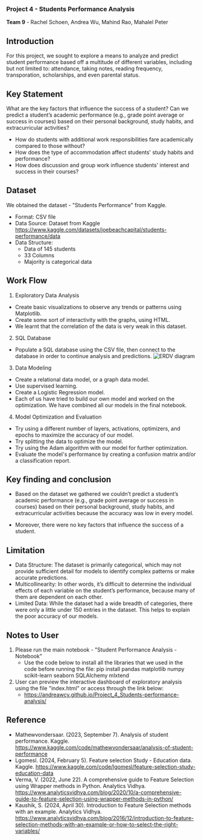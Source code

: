 ### Project 4 - Students Performance Analysis

**Team 9** - Rachel Schoen, Andrea Wu, Mahind Rao, Mahalel Peter

## Introduction

For this project, we sought to explore a means to analyze and predict student performance based off a multitude of different variables, including but not limited to: attendance, taking notes, reading frequency, transporation, scholarships, and even parental status.

## Key Statement
What are the key factors that influence the success of a student? Can we predict a student’s academic performance (e.g., grade point average or success in courses) based on their personal background, study habits, and extracurricular activities?

- How do students with additional work responsibilities fare academically compared to those without?
- How does the type of accommodation affect students' study habits and performance?
- How does discussion and group work influence students' interest and success in their courses?

## Dataset
We obtained the dataset - "Students Performance" from Kaggle.
- Format: CSV file
- Data Source: Dataset from Kaggle
    https://www.kaggle.com/datasets/joebeachcapital/students-performance/data
- Data Structure:
    - Data of 145 students
    - 33 Columns
    - Majority is categorical data

## Work Flow
1. Exploratory Data Analysis
  - Create basic visualizations to observe any trends or patterns using Matplotlib.
  - Create some sort of interactivity with the graphs, using HTML.
  - We learnt that the correlation of the data is very weak in this dataset.

2. SQL Database
  - Populate a SQL database using the CSV file, then connect to the database in order to continue analysis and predictions.
  ![ERDV diagram](https://i.imgur.com/jvNpA4e.png)

3. Data Modeling
  - Create a relational data model, or a graph data model.
  - Use supervised learning.
  - Create a Logistic Regression model.
  - Each of us have tried to build our own model and worked on the optimization. We have combined all our models in the final notebook. 


4. Model Optimization and Evaluation
  - Try using a different number of layers, activations, optimizers, and epochs to maximize the accuracy of our model.
  - Try splitting the data to optimize the model.
  - Try using the Adam algorithm with our model for further optimization.
  - Evaluate the model's performance by creating a confusion matrix and/or a classification report.

## Key finding and conclusion
- Based on the dataset we gathered  we couldn’t predict a student’s academic performance (e.g., grade point average or success in courses) based on their personal background, study habits, and extracurricular activities because the accuracy was low in every model. 

- Moreover, there were no key factors that influence the success of a student.


## Limitation
- Data Structure: The dataset is primarily categorical, which may not provide sufficient detail for models to identify complex patterns or make accurate predictions.
- Multicollinearity: In other words, it’s difficult to determine the individual effects of each variable on the student’s performance, because many of them are dependent on each other.
- Limited Data: While the dataset had a wide breadth of categories, there were only a little under 150 entries in the dataset. This helps to explain the poor accuracy of our models.



## Notes to User
1. Please run the main notebook - "Student Performance Analysis - Notebook"
    - Use the code below to install all the libraries that we used in the code before running the file:
    pip install pandas matplotlib numpy scikit-learn seaborn SQLAlchemy mlxtend
2. User can preview the interactive dashboard of exploratory analysis using the file "index.html" or access through the link below:
    - https://andreawcy.github.io/Project_4_Students-performance-analysis/


## Reference
- Mathewvondersaar. (2023, September 7). Analysis of student performance. Kaggle. https://www.kaggle.com/code/mathewvondersaar/analysis-of-student-performance
- Lgomesl. (2024, February 5). Feature selection Study - Education data. Kaggle. https://www.kaggle.com/code/lgomesl/feature-selection-study-education-data
- Verma, V. (2022, June 22). A comprehensive guide to Feature Selection using Wrapper methods in Python. Analytics Vidhya. https://www.analyticsvidhya.com/blog/2020/10/a-comprehensive-guide-to-feature-selection-using-wrapper-methods-in-python/
- Kaushik, S. (2024, April 30). Introduction to Feature Selection methods with an example. Analytics Vidhya. https://www.analyticsvidhya.com/blog/2016/12/introduction-to-feature-selection-methods-with-an-example-or-how-to-select-the-right-variables/

